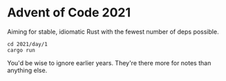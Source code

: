 # Advent of Code 2021

Aiming for stable, idiomatic Rust with the fewest number of deps possible.

```
cd 2021/day/1
cargo run
```

You'd be wise to ignore earlier years. They're there more for notes than anything else.
